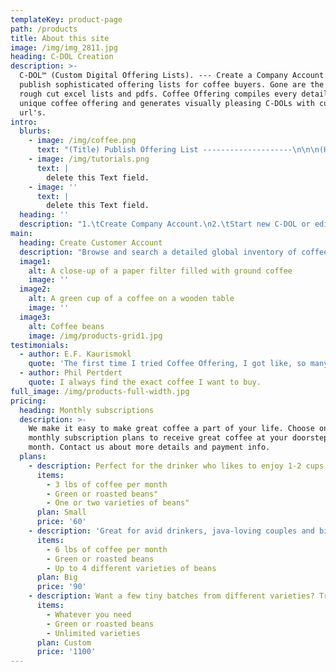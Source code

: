 ```yaml
---
templateKey: product-page
path: /products
title: About this site
image: /img/img_2811.jpg
heading: C-DOL Creation
description: >-
  C-DOL™ (Custom Digital Offering Lists). --- Create a Company Account and
  publish sophisticated offering lists for coffee buyers. Gone are the days of
  rough cut excel lists and pdfs. Coffee Offering compiles every detail of your
  unique coffee offering and generates visually pleasing C-DOLs with customer
  url's.
intro:
  blurbs:
    - image: /img/coffee.png
      text: "(Title) Publish Offering List --------------------\n\n\n(Heading or Description) Publish your Custom Offering List to Global Inventory and enable both domestic and international buyers to find your coffees in our advanced search. -------------------------------------\n(Text)\n1.\tAfter creating your first Offering List you will have the option to Publish Listing to our inventory. Publishing your listing is strongly encouraged as it enables our growing user base to find your coffee in our advanced Global Inventory search engine.\nEither way, you will be able to use your custom url as a digital offering sheet.\n2.\tWhen a prospective buyer (with a verified Customer Account) requests Order Inquiry for your offering, you will receive their request directly from lead@coffeeoffering.com.\nThis helps filter seriously buyers and generate more leads for your company.\n3.\tLeads will be available for seven (7) U.S. business days. After seven (7) days you may choose to Extend Lead or let it expire.\n"
    - image: /img/tutorials.png
      text: |
        delete this Text field.
    - image: ''
      text: |
        delete this Text field.
  heading: ''
  description: "1.\tCreate Company Account.\n2.\tStart new C-DOL or edit C-DOL. \n3.\tEnter data about your entire offering. Detailed custom specifications add significant clarity and showcase the uniqueness of your coffees for the world to see.\n4.\tSubmit form. Your will not be charged until your Listing is verified. Most Listings are verified in less than 48 hours.\n5.\tUpon verification you will receive a custom url link for your Offering List. You can now view your Listing live on Coffee Offering as well as use this url as your digital offering sheet.\n6.\tWhen a prospective buyer with a Customer Account is interested in your offering, you will receive a request directly from lead@coffeeoffering.com."
main:
  heading: Create Customer Account
  description: "Browse and search a detailed global inventory of coffee offerings and connect directly with coffee suppliers from around the world. -------\n\n1.\tSelect create Customer Account.\n2.\tFill out contact form.\n3.\tVerify your account via email.\n4.\tSearch Global Coffee Inventory for detailed offerings.\n5.\tClick on Order Inquiry to get in touch with supplier!\n"
  image1:
    alt: A close-up of a paper filter filled with ground coffee
    image: ''
  image2:
    alt: A green cup of a coffee on a wooden table
    image: ''
  image3:
    alt: Coffee beans
    image: /img/products-grid1.jpg
testimonials:
  - author: E.F. Kaurismokl
    quote: 'The first time I tried Coffee Offering, I got like, so many leads.'
  - author: Phil Pertdert
    quote: I always find the exact coffee I want to buy.
full_image: /img/products-full-width.jpg
pricing:
  heading: Monthly subscriptions
  description: >-
    We make it easy to make great coffee a part of your life. Choose one of our
    monthly subscription plans to receive great coffee at your doorstep each
    month. Contact us about more details and payment info.
  plans:
    - description: Perfect for the drinker who likes to enjoy 1-2 cups per day.
      items:
        - 3 lbs of coffee per month
        - Green or roasted beans"
        - One or two varieties of beans"
      plan: Small
      price: '60'
    - description: 'Great for avid drinkers, java-loving couples and bigger crowds'
      items:
        - 6 lbs of coffee per month
        - Green or roasted beans
        - Up to 4 different varieties of beans
      plan: Big
      price: '90'
    - description: Want a few tiny batches from different varieties? Try our custom plan
      items:
        - Whatever you need
        - Green or roasted beans
        - Unlimited varieties
      plan: Custom
      price: '1100'
---
```


